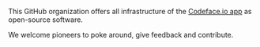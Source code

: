 This GitHub organization offers all infrastructure of the [Codeface.io app](https://codeface.io) as open-source software.

We welcome pioneers to poke around, give feedback and contribute.
